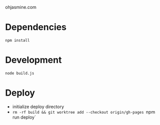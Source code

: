 ohjasmine.com

# Dependencies
`npm install`

# Development
`node build.js`

# Deploy
- initialize deploy directory
- `rm -rf build && git worktree add --checkout origin/gh-pages
`npm run deploy`
